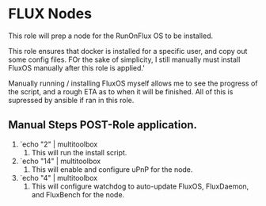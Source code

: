 # FLUX Nodes

This role will prep a node for the RunOnFlux OS to be installed.

This role ensures that docker is installed for a specific user, and copy out some config files. FOr the sake of simplicity, I still manually must install FluxOS manually after this role is applied.'

Manually running / installing FluxOS myself allows me to see the progress of the script, and a rough ETA as to when it will be finished. All of this is supressed by ansible if ran in this role.

## Manual Steps POST-Role application.

1. `echo "2" | multitoolbox
   1. This will run the install script.
2. `echo "14" | multitoolbox
   1. This will enable and configure uPnP for the node.
3. `echo "4" | multitoolbox
   1. This will configure watchdog to auto-update FluxOS, FluxDaemon, and FluxBench for the node.


